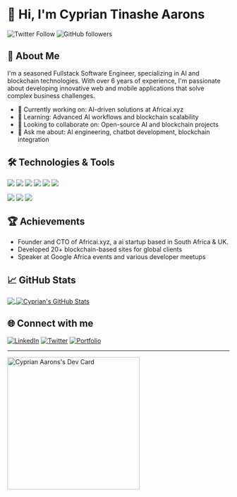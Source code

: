 # 👋 Hi, I'm Cyprian Tinashe Aarons

![Twitter Follow](https://img.shields.io/twitter/follow/cyprianaarons?style=social) ![GitHub followers](https://img.shields.io/github/followers/cypriantinasheaarons?style=social)

## 🚀 About Me

I'm a seasoned Fullstack Software Engineer, specializing in AI and blockchain technologies. With over 6 years of experience, I'm passionate about developing innovative web and mobile applications that solve complex business challenges.

- 🔭 Currently working on: AI-driven solutions at Africai.xyz
- 🌱 Learning: Advanced AI workflows and blockchain scalability
- 👯 Looking to collaborate on: Open-source AI and blockchain projects
- 💬 Ask me about: AI engineering, chatbot development, blockchain integration

## 🛠️ Technologies & Tools

![](https://img.shields.io/badge/Code-JavaScript-informational?style=flat&logo=javascript&logoColor=white&color=2bbc8a)
![](https://img.shields.io/badge/Code-Python-informational?style=flat&logo=python&logoColor=white&color=2bbc8a)
![](https://img.shields.io/badge/Code-React-informational?style=flat&logo=react&logoColor=white&color=2bbc8a)
![](https://img.shields.io/badge/Code-Node.js-informational?style=flat&logo=node.js&logoColor=white&color=2bbc8a)
![](https://img.shields.io/badge/Code-TypeScript-informational?style=flat&logo=typescript&logoColor=white&color=2bbc8a)
![](https://img.shields.io/badge/Code-Solidity-informational?style=flat&logo=solidity&logoColor=white&color=2bbc8a)

![](https://img.shields.io/badge/Tools-Docker-informational?style=flat&logo=docker&logoColor=white&color=2bbc8a)
![](https://img.shields.io/badge/Tools-MongoDB-informational?style=flat&logo=mongodb&logoColor=white&color=2bbc8a)
![](https://img.shields.io/badge/Tools-DigitalOcean-informational?style=flat&logo=digitalocean&logoColor=white&color=2bbc8a)

## 🏆 Achievements

- Founder and CTO of Africai.xyz, a ai startup based in South Africa & UK.
- Developed 20+ blockchain-based sites for global clients
- Speaker at Google Africa events and various developer meetups

## 📈 GitHub Stats

<a href="https://github.com/cypriantinasheaarons">
  <img align="center" src="https://github-readme-stats.vercel.app/api/top-langs/?username=cypriantinasheaarons&hide=java,html,tex&title_color=ffffff&text_color=c9cacc&icon_color=2bbc8a&bg_color=1d1f21&langs_count=3" />
</a>
<a href="https://github.com/cypriantinasheaarons">
  <img align="center" src="https://github-readme-stats.vercel.app/api?username=cypriantinasheaarons&show_icons=true&line_height=27&count_private=true&title_color=ffffff&text_color=c9cacc&icon_color=2bbc8a&bg_color=1d1f21" alt="Cyprian's GitHub Stats" />
</a>

## 🌐 Connect with me

[![LinkedIn](https://img.shields.io/badge/LinkedIn-0077B5?style=for-the-badge&logo=linkedin&logoColor=white)](https://www.linkedin.com/in/cyprianaarons/)
[![Twitter](https://img.shields.io/badge/Twitter-1DA1F2?style=for-the-badge&logo=twitter&logoColor=white)](https://twitter.com/cyprianaarons)
[![Portfolio](https://img.shields.io/badge/Portfolio-1DA1F2?style=for-the-badge&logo=google-chrome&logoColor=white)](https://cyprianaarons.com)


---

<a href="https://app.daily.dev/CyprianKing2"><img src="https://api.daily.dev/devcards/73fe4af11d544cc598514ad7fcc58dc0.png?r=2mp" width="300" alt="Cyprian Aarons's Dev Card"/></a>
